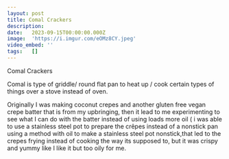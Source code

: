 ```yaml
---
layout: post
title: Comal Crackers
description: 
date:   2023-09-15T00:00:00.000Z
image:  'https://i.imgur.com/eOMz8CY.jpeg'
video_embed: ''
tags:   []
---
```


Comal Crackers

Comal is type of griddle/ round flat pan to heat up / cook certain types of things over a stove instead of oven.  

Originally I was making coconut crepes and another gluten free vegan crepe batter that is from my upbringing, then it lead to me experimenting to see what I can do with the batter instead of using loads more oil ( i was able to use a stainless steel pot to prepare the crêpes instead of a nonstick pan using a method with oil to make a stainless steel pot nonstick,that led to the crepes frying instead of cooking the way its supposed to, but it was crispy and yummy like I like it but too oily for me.  
